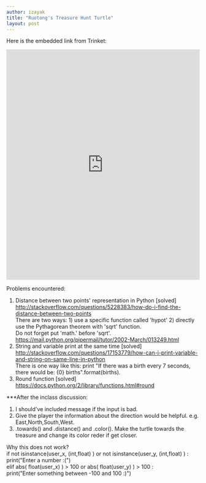 ```yaml
---
author: izayak
title: "Ruotong's Treasure Hunt Turtle"
layout: post
---
```


Here is the embedded link from Trinket:  
<iframe src="https://trinket.io/embed/python/8ea9579e8d" width="100%" height="600" frameborder="0" marginwidth="0" marginheight="0" allowfullscreen></iframe>  

Problems encountered:  
1. Distance between two points' representation in Python [solved]  
http://stackoverflow.com/questions/5228383/how-do-i-find-the-distance-between-two-points  
There are two ways: 1) use a specific function called 'hypot' 2) directly use the Pythagorean theorem with 'sqrt' function.  
Do not forget put 'math.' before 'sqrt'. https://mail.python.org/pipermail/tutor/2002-March/013249.html  
2. String and variable print at the same time [solved]  
http://stackoverflow.com/questions/17153779/how-can-i-print-variable-and-string-on-same-line-in-python  
There is one way like this: print "If there was a birth every 7 seconds, there would be: {0} births".format(births).  
3. Round function [solved]  
https://docs.python.org/2/library/functions.html#round  

***After the inclass discussion:  
1. I should've included message if the input is bad.  
2. Give the player the information about the direction would be helpful. e.g. East,North,South,West. 
3. .towards() and .distance() and .color(). Make the turtle towards the treasure and change its color reder if get closer.  

Why this does not work?  
  if not isinstance(user_x, (int,float) )  or not isinstance(user_y, (int,float) ) :  
    print("Enter a number :(")  
  elif abs( float(user_x) ) > 100 or abs( float(user_y) ) > 100 :  
    print("Enter something between -100 and 100 :)")  
